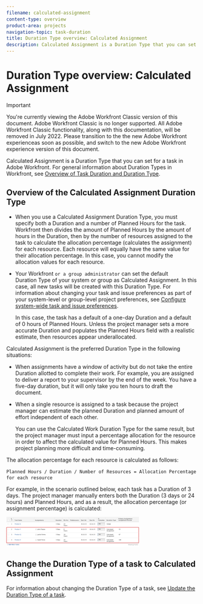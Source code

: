```yaml
---
filename: calculated-assignment
content-type: overview
product-area: projects
navigation-topic: task-duration
title: Duration Type overview: Calculated Assignment
description: Calculated Assignment is a Duration Type that you can set for a task in Adobe Workfront. For general information about Duration Types in Workfront, see Overview of Task Duration and Duration Type.
---
```


# Duration Type overview: Calculated Assignment

>[!IMPORTANT]
>
>You're currently viewing the Adobe Workfront Classic version of this document. Adobe Workfront Classic is no longer supported. All Adobe Workfront Classic functionality, along with this documentation, will be removed in July 2022. Please transition to the the new Adobe Workfront experienceas soon as possible, and switch to the new Adobe Workfront experience version of this document.

Calculated Assignment is a Duration Type that you can set for a task in Adobe Workfront. For general information about Duration Types in Workfront, see [Overview of Task Duration and Duration Type](../../../manage-work/tasks/taskdurtn/task-duration-and-duration-type.md).

## Overview of the Calculated Assignment Duration Type

<!--
<p data-mc-conditions="QuicksilverOrClassic.Draft mode">(NOTE: This Hub issue has a powerpoint that highlights information that is useful to users when using Calculated Assignment duration type. I don't think we can use the powerpoint, because it's old. I also don't know if the things they discuss are still relevant, since the PP is from 2015. I've closed the issue, but I'm putting a link here just in case the info is useful. https://hub.workfront.com/issue/5a9dd7d5007d02a8966014557c23cc89/updates)</p>
-->

* When you use a Calculated Assignment Duration Type, you must specify both a Duration and a number of Planned Hours for the task. Workfront then divides the amount of Planned Hours by the amount of hours in the Duration, then by the number of resources assigned to the task to calculate the allocation percentage (calculates the assignment) for each resource. Each resource will equally have the same value for their allocation percentage. In this case, you cannot modify the allocation values for each resource.
* Your Workfront ```or a group administrator``` can set the default Duration&nbsp;Type of your system or group as Calculated Assignment.&nbsp;In this case, all new tasks will be created with this Duration Type. For information about changing your task and issue preferences as part of your system-level or group-level project preferences, see [Configure system-wide task and issue preferences](../../../administration-and-setup/set-up-workfront/configure-system-defaults/set-task-issue-preferences.md).

  In this case, the task has a default of a one-day Duration and a default of 0 hours of Planned Hours. Unless the project manager sets a more accurate Duration and populates the Planned Hours field with a realistic estimate, then resources appear underallocated.

Calculated Assignment is the preferred Duration Type in the following situations:

* When assignments have a window of activity but do not take the entire Duration allotted to complete their work. For example, you are assigned to deliver a report to your supervisor by the end of the week. You have a five-day duration, but it will only take you ten hours to draft the document.
* When a single resource is assigned to a task because the project manager can estimate the planned Duration and planned amount of effort independent of each other.

  You can use the Calculated Work Duration Type for the same result, but the project manager must input a percentage allocation for the resource in order to affect the calculated value for Planned Hours. This makes project planning more difficult and time-consuming.

The allocation percentage for each resource is calculated as follows:

```
Planned Hours / Duration / Number of Resources = Allocation Percentage for each resource
```

For example, in the scenario outlined below, each task has a Duration of 3 days. The project manager manually enters both the Duration (3 days or 24 hours) and Planned Hours, and as a result, the allocation percentage (or assignment percentage) is calculated:

![](assets/calcassign-350x80.png)

## Change the Duration Type of a task to Calculated Assignment

For information about changing the Duration Type of a task, see [Update the Duration Type of a task](../../../manage-work/tasks/taskdurtn/update-duration-type-of-task.md).

<!--
<p data-mc-conditions="QuicksilverOrClassic.Draft mode">(NOTE: replaced with new article linked above)</p>
-->

<!--
<ol data-mc-conditions="QuicksilverOrClassic.Draft mode">
<li value="1">Go to a task for which you want to change the Duration Type.</li>
<li value="2"> <p data-mc-conditions="QuicksilverOrClassic.Classic">On the <strong>Task Details</strong> tab, click <strong>Overview</strong>><strong>Edit Overview</strong>> <strong>Duration Type</strong>.</p> </li>
<li value="3">Select <strong>Calculated Assignment</strong> from the drop-down menu.</li>
<li value="4">Click <strong>Save</strong>.</li>
</ol>
-->

